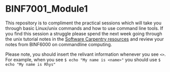 # BINF7001_Module1
This repository is to compliment the practical sessions which will take you through basic Linux/unix commands and how to use command line tools. If you find this session a struggle please spend the next week going through the unix tutorial notes in the [Software Carpentry
resources](https://swcarpentry.github.io/shell-novice/aio/index.html) and review your notes from BINF6000 on commandline computing.

Please note, you should insert the relivant information whenever you see `<>`. For example, when you see `$ echo "My name is <name>"` you should use `$ echo "My name is Rhys"`
